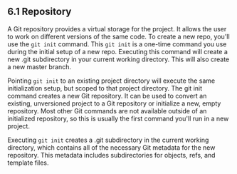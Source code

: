 ## 6.1 Repository
A Git repository provides a virtual storage for the project. It allows the 
user to work on different versions of the same code.
To create a new repo, you'll use the `git init` command. This
`git init` is a one-time command you use during the initial setup of a new repo. Executing this command will create a new .git subdirectory in your current working directory. 
This will also create a new master branch. 

Pointing `git init` to an existing project directory 
will execute the same initialization setup, 
but scoped to that project directory.
The git init command creates a new Git repository. 
It can be used to convert an existing, unversioned project to a Git repository or initialize a new, empty repository. Most other Git commands are not available outside of an initialized repository, so this is usually the first command you'll run in a new project.

Executing `git init` creates a .git subdirectory in 
the current working directory, 
which contains all of the necessary Git metadata 
for the new repository. This metadata includes 
subdirectories for objects, refs, and template files.